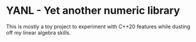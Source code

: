 # YANL - Yet another numeric library

This is mostly a toy project to experiment with C++20 features while dusting off my linear algebra skills.
